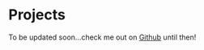 Projects
==============

To be updated soon...check me out on [Github](https://github.com/agopinath/) until then!
